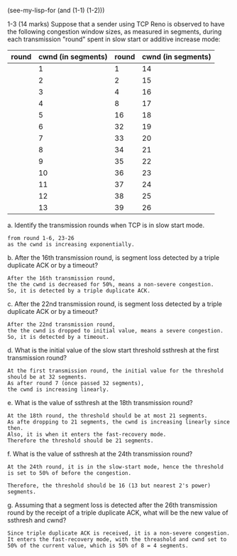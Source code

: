 (see-my-lisp-for (and (1-1) (1-2)))

1-3 (14 marks)
Suppose that a sender using TCP Reno is observed to have the following 
    congestion window sizes, as measured in segments, 
    during each transmission "round" spent in slow start or 
    additive increase mode:

  |round|cwnd (in segments)| round| cwnd (in segments)|  
  |-----|--------------------|-------|----------------|  
    |     1   |  1   |  14   |  40  |  
    |   2    |  2   |  15   |  41  |  
    |     3   |  4   |  16   |  42  |  
    |     4   |  8   |  17   |  21  |  
    |     5   |  16   |  18   |  22  |  
    |     6   |  32   |  19   |  23  |  
    |     7   |  33   |  20   |  24  |  
    |     8   |  34   |  21   |  25  |  
    |     9   |  35   |  22   |  26  |  
    |     10   |  36   |  23   |  1  |  
    |     11   |  37   |  24   |  2  |  
    |     12   |  38   |  25   |  4  |  
    |     13   |  39   |  26   |  8  |  

a. Identify the transmission rounds when TCP is in slow start mode.
    
    from round 1-6, 23-26
    as the cwnd is increasing exponentially.
  
b. After the 16th transmission round, 
    is segment loss detected by a triple duplicate ACK or by a timeout?
    
    After the 16th transmission round,
    the the cwnd is decreased for 50%, means a non-severe congestion.
    So, it is detected by a triple duplicate ACK.

c. After the 22nd transmission round, 
    is segment loss detected by a triple duplicate ACK or by a timeout?
    
    After the 22nd transmission round,
    the the cwnd is dropped to initial value, means a severe congestion.
    So, it is detected by a timeout.

d. What is the initial value of the slow start threshold ssthresh
    at the first transmission round?
    
    At the first transmission round, the initial value for the threshold 
    should be at 32 segments.
    As after round 7 (once passed 32 segments), 
    the cwnd is increasing linearly.

e. What is the value of ssthresh at the 18th transmission round?
    
    At the 18th round, the threshold should be at most 21 segments.
    As afte dropping to 21 segments, the cwnd is increasing linearly since then.
    Also, it is when it enters the fast-recovery mode.
    Therefore the threshold should be 21 segments.

f. What is the value of ssthresh at the 24th transmission round?

    At the 24th round, it is in the slow-start mode, hence the threshold
    is set to 50% of before the congestion.
    
    Therefore, the threshold should be 16 (13 but nearest 2's power) segments.    

g. Assuming that a segment loss is detected after the 26th transmission round 
    by the receipt of a triple duplicate ACK, 
    what will be the new value of ssthresh and cwnd? 

    Since triple duplicate ACK is received, it is a non-severe congestion.
    It enters the fast-recovery mode, with the threashold and cwnd set to 
    50% of the current value, which is 50% of 8 = 4 segments.

